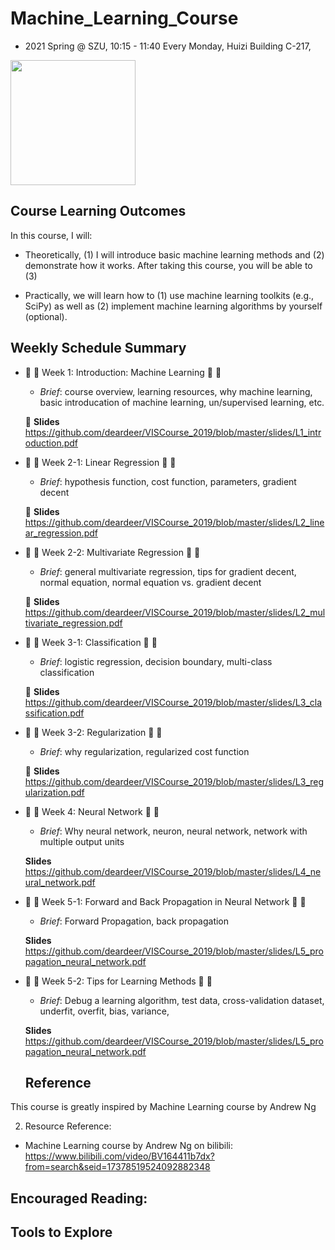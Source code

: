 # Machine_Learning_Course

* 2021 Spring @ SZU, 10:15 - 11:40 Every Monday, Huizi Building C-217, 

<img src="https://github.com/deardeer/VISCourse_2019/blob/master/img/cover.png" height="200">

## Course Learning Outcomes

In this course, I will: 

- Theoretically, (1) I will introduce basic machine learning methods and (2) demonstrate how it works. After taking this course, you will be able to (3) 

- Practically, we will learn how to (1) use machine learning toolkits (e.g., SciPy) as well as (2) implement machine learning algorithms by yourself (optional).

## Weekly Schedule Summary

- &#x1F4D9; &#x1F4D9; Week 1: Introduction: Machine Learning &#x1F4D9; &#x1F4D9;
	- *Brief*: course overview, learning resources, why machine learning, basic introducation of machine learning, un/supervised learning, etc.
	
	&#x1F49C; **Slides** https://github.com/deardeer/VISCourse_2019/blob/master/slides/L1_introduction.pdf
	
-   &#x1F4D9; &#x1F4D9; Week 2-1: Linear Regression  &#x1F4D9; &#x1F4D9; 
	- *Brief*:  hypothesis function, cost function, parameters, gradient decent
	
	&#x1F49C;  **Slides** https://github.com/deardeer/VISCourse_2019/blob/master/slides/L2_linear_regression.pdf
	
-  &#x1F4D9; &#x1F4D9; Week 2-2: Multivariate Regression  &#x1F4D9; &#x1F4D9; 

	- *Brief*: general multivariate regression, tips for gradient decent, normal equation, normal equation vs. gradient decent
	
	&#x1F49C; **Slides** https://github.com/deardeer/VISCourse_2019/blob/master/slides/L2_multivariate_regression.pdf
	
- &#x1F4D9; &#x1F4D9; Week 3-1: Classification &#x1F4D9; &#x1F4D9; 

	- *Brief*: logistic regression, decision boundary, multi-class classification
	
	&#x1F49C; **Slides** https://github.com/deardeer/VISCourse_2019/blob/master/slides/L3_classification.pdf
  
- &#x1F4D9; &#x1F4D9; Week 3-2: Regularization &#x1F4D9; &#x1F4D9; 

	- *Brief*: why regularization, regularized cost function
	
	&#x1F49C; **Slides** https://github.com/deardeer/VISCourse_2019/blob/master/slides/L3_regularization.pdf

- &#x1F4D9; &#x1F4D9; Week 4: Neural Network &#x1F4D9; &#x1F4D9; 

	- *Brief*: Why neural network, neuron, neural network, network with multiple output units 
	
	**Slides** https://github.com/deardeer/VISCourse_2019/blob/master/slides/L4_neural_network.pdf 
	
- &#x1F4D9; &#x1F4D9; Week 5-1: Forward and Back Propagation in Neural Network &#x1F4D9; &#x1F4D9; 

	- *Brief*: Forward Propagation, back propagation
	
	**Slides** https://github.com/deardeer/VISCourse_2019/blob/master/slides/L5_propagation_neural_network.pdf
  
 
- &#x1F4D9; &#x1F4D9; Week 5-2: Tips for Learning Methods &#x1F4D9; &#x1F4D9; 

	- *Brief*: Debug a learning algorithm, test data, cross-validation dataset, underfit, overfit, bias, variance, 
	
	**Slides** https://github.com/deardeer/VISCourse_2019/blob/master/slides/L5_propagation_neural_network.pdf
	
	## Reference

This course is greatly inspired by Machine Learning course by Andrew Ng

2. Resource Reference:
- Machine Learning course by Andrew Ng on bilibili: https://www.bilibili.com/video/BV164411b7dx?from=search&seid=17378519524092882348


## Encouraged Reading:

## Tools to Explore




